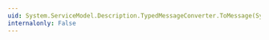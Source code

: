 ```yaml
---
uid: System.ServiceModel.Description.TypedMessageConverter.ToMessage(System.Object,System.ServiceModel.Channels.MessageVersion)
internalonly: False
---
```


